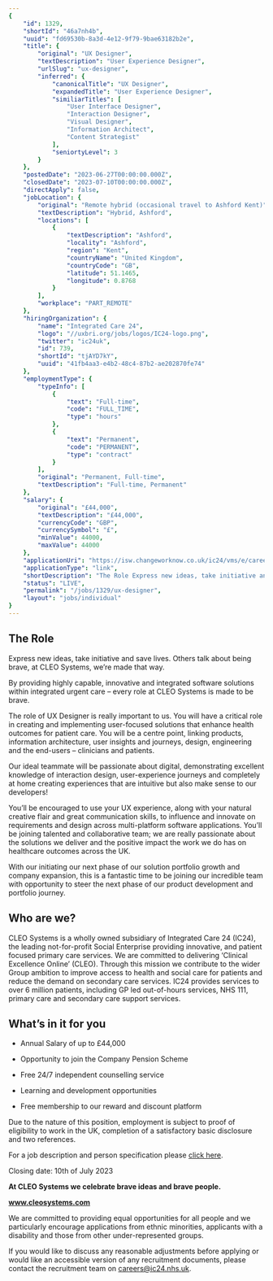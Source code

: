 ```yaml
---
{
	"id": 1329,
	"shortId": "46a7nh4b",
	"uuid": "fd69530b-8a3d-4e12-9f79-9bae63182b2e",
	"title": {
		"original": "UX Designer",
		"textDescription": "User Experience Designer",
		"urlSlug": "ux-designer",
		"inferred": {
			"canonicalTitle": "UX Designer",
			"expandedTitle": "User Experience Designer",
			"similiarTitles": [
				"User Interface Designer",
				"Interaction Designer",
				"Visual Designer",
				"Information Architect",
				"Content Strategist"
			],
			"seniortyLevel": 3
		}
	},
	"postedDate": "2023-06-27T00:00:00.000Z",
	"closedDate": "2023-07-10T00:00:00.000Z",
	"directApply": false,
	"jobLocation": {
		"original": "Remote hybrid (occasional travel to Ashford Kent)",
		"textDescription": "Hybrid, Ashford",
		"locations": [
			{
				"textDescription": "Ashford",
				"locality": "Ashford",
				"region": "Kent",
				"countryName": "United Kingdom",
				"countryCode": "GB",
				"latitude": 51.1465,
				"longitude": 0.8768
			}
		],
		"workplace": "PART_REMOTE"
	},
	"hiringOrganization": {
		"name": "Integrated Care 24",
		"logo": "//uxbri.org/jobs/logos/IC24-logo.png",
		"twitter": "ic24uk",
		"id": 739,
		"shortId": "tjAYD7kY",
		"uuid": "41fb4aa3-e4b2-48c4-87b2-ae202870fe74"
	},
	"employmentType": {
		"typeInfo": [
			{
				"text": "Full-time",
				"code": "FULL_TIME",
				"type": "hours"
			},
			{
				"text": "Permanent",
				"code": "PERMANENT",
				"type": "contract"
			}
		],
		"original": "Permanent, Full-time",
		"textDescription": "Full-time, Permanent"
	},
	"salary": {
		"original": "£44,000",
		"textDescription": "£44,000",
		"currencyCode": "GBP",
		"currencySymbol": "£",
		"minValue": 44000,
		"maxValue": 44000
	},
	"applicationUri": "https://isw.changeworknow.co.uk/ic24/vms/e/careers/candidates/applications/172267/stages/557317/edit",
	"applicationType": "link",
	"shortDescription": "The Role Express new ideas, take initiative and save lives. Others talk about being brave, at CLEO Systems, we’re’ made that way. By providing highly capable, innovative and integrated software",
	"status": "LIVE",
	"permalink": "/jobs/1329/ux-designer",
	"layout": "jobs/individual"
}
---
```

<h2>The Role</h2><p>Express new ideas, take initiative and save lives. Others talk about being brave, at CLEO Systems, we’re made that way.</p><p>By providing highly capable, innovative and integrated software solutions within integrated urgent care –&nbsp;every role at CLEO Systems is made to be brave.&nbsp;</p><p>The role of&nbsp;UX Designer<strong>&nbsp;</strong>is really important to us. You will have a critical role in creating and implementing user-focused solutions that enhance health outcomes for patient care. You will be a centre point, linking products, information architecture, user insights and journeys, design, engineering and the end-users – clinicians and patients.</p><p>Our ideal teammate will be passionate about digital, demonstrating excellent knowledge of interaction design, user-experience journeys and completely at home creating experiences that are intuitive but also make sense to our developers!</p><p>You’ll be encouraged to use your UX experience, along with your natural creative flair and great communication skills, to influence and innovate on requirements and design across multi-platform software applications. You’ll be joining talented and collaborative team; we are really passionate about the solutions we deliver and the positive impact the work we do has on healthcare outcomes across the UK.</p><p>With our initiating our next phase of our solution portfolio growth and company expansion, this is a fantastic time to be joining our incredible team with opportunity to steer the next phase of our product development and portfolio journey.</p><h2>Who are we?</h2><p>CLEO Systems is a wholly owned subsidiary of Integrated Care 24 (IC24), the leading not-for-profit Social Enterprise providing innovative, and patient focused primary care services. We are committed to delivering ‘Clinical Excellence Online’ (CLEO). Through this mission we contribute to the wider Group ambition to improve access to health and social care for patients and reduce the demand on secondary care services. IC24 provides services to over 6 million patients, including GP led out-of-hours services, NHS 111, primary care and secondary care support services.</p><h2>What’s in it for you</h2><ul><li><p>Annual Salary of up to £44,000</p></li><li><p>Opportunity to join the Company Pension Scheme</p></li><li><p>Free 24/7 independent counselling service</p></li><li><p>Learning and development opportunities</p></li><li><p>Free membership to our reward and discount platform</p></li></ul><p>Due to the nature of this position, employment is subject to proof of eligibility to work in the UK, completion of a satisfactory basic disclosure and two references.</p><p>For a job description and person specification please&nbsp;<a target="_blank" rel="noopener noreferrer nofollow" href="https://careers.ic24.org.uk/wp-content/uploads/2023/03/Cleo-SystemsUX-Designer-JD-March-2023.pdf">click here</a>.</p><p>Closing date: 10th of July&nbsp;2023</p><p><strong>At CLEO Systems we celebrate brave ideas and brave people.</strong></p><p><a target="_blank" rel="noopener noreferrer nofollow" href="http://www.cleosystems.com"><strong>www.cleosystems.com</strong></a></p><p>We are committed to providing equal opportunities for all people and we particularly encourage applications from ethnic minorities, applicants with a disability and&nbsp;those from other under-represented groups.&nbsp;</p><p>If you would like to discuss any reasonable adjustments before applying or would like an accessible version of any recruitment documents, please contact the recruitment team on&nbsp;<a target="_blank" rel="noopener noreferrer nofollow" href="mailto:careers@ic24.nhs.uk">careers@ic24.nhs.uk</a>.</p>
